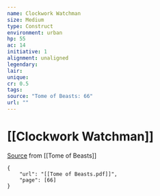 ```yaml
---
name: Clockwork Watchman
size: Medium
type: Construct
environment: urban
hp: 55
ac: 14
initiative: 1
alignment: unaligned
legendary: 
lair: 
unique: 
cr: 0.5
tags: 
source: "Tome of Beasts: 66"
url: ""
---
```

# [[Clockwork Watchman]]

[Source](zotero://open-pdf/library/items/ULEQWHJM?page=66) from [[Tome of Beasts]]

```pdf
{
	"url": "[[Tome of Beasts.pdf]]",
	"page": [66]
}
```

